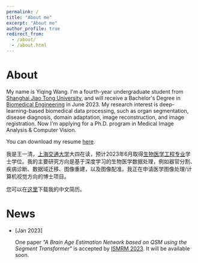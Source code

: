 ```yaml
---
permalink: /
title: "About me"
excerpt: "About me"
author_profile: true
redirect_from: 
  - /about/
  - /about.html
---
```


# About 

My name is Yiqing Wang. I'm a fourth-year undergraduate student from [Shanghai Jiao Tong University](https://en.sjtu.edu.cn/), and will receive a Bachelor's Degree in [Biomedical Engineering](http://en.bme.sjtu.edu.cn/) in June 2023. My research interest is deep-learning-based biomedical data processing, such as organ segmentation, disease diagnosis, domain adaptation, image reconstruction, and image registration. Now I'm applying for a Ph.D. program in Medical Image Analysis & Computer Vision.

You can download my resume [here](https://yqwang01.github.io/files/resume_ENG.pdf).

我是王一清，[上海交通大学](https://www.sjtu.edu.cn/)大四在读，预计2023年6月取得[生物医学工程专业](https://bme.sjtu.edu.cn/)学士学位。我的主要研究方向是基于深度学习的生物医学数据处理，例如器官分割、疾病诊断、数据域迁移、图像重建，以及图像配准。我正在申请医学图像处理/计算机视觉方向的博士项目。

您可以在[这里](https://yqwang01.github.io/files/resume_CHN.pdf)下载我的中文简历。

# News

- \[Jan 2023\] 

    One paper *"A Brain Age Estimation Network based on QSM using the Segment Transformer"* is accepted by [ISMRM 2023](https://www.ismrm.org/23m/). It will be available soon.
